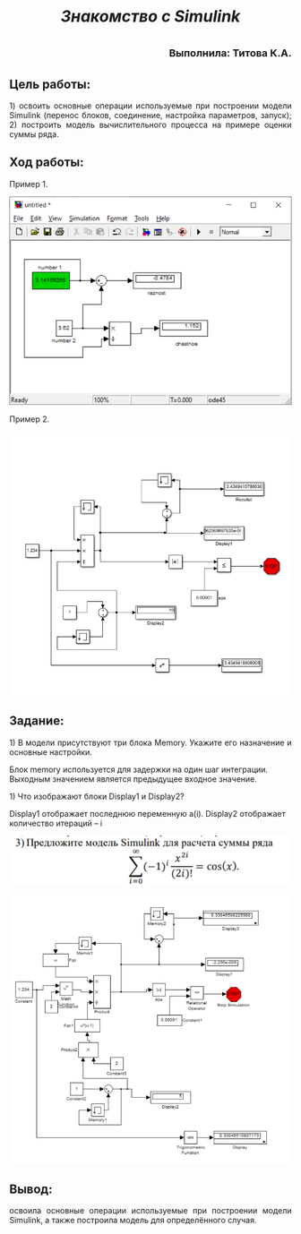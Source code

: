 ***<h1 align = "center">Знакомство с Simulink</a>***

<p align = "right"><font size = 4>
Выполнила: Титова К.А.
</font></p>

## **Цель работы:**

<p align = "justify">
1) освоить основные операции используемые при построении модели Simulink (перенос блоков, соединение, настройка параметров, запуск); 2) построить модель вычислительного процесса на примере оценки суммы ряда.
</p>

## **Ход работы:**

<p align = "justify">
Пример 1.
</p>

![Пример1](images/example1.png)
<p align = "justify">
Пример 2.
</p>

![Пример2](images/example2.png)
## **Задание:**
<p align = "justify">
1) В модели присутствуют три блока Memory. Укажите его назначение и основные настройки.
   
Блок memory используется для задержки на один шаг интеграции. Выходным значением является предыдущее входное значение.
</p>

<p align = "justify">
1) Что изображают блоки Display1 и Display2?

Display1 отображает последнюю переменную a(i). Display2 отображает количество итераций – i
</p>

![Предположите модель Симулинк для суммы ряда](images/task3.png)

![модель](images/main.png)
## **Вывод:**
<p align = "justify">
освоила основные операции используемые при построении модели Simulink, а также построила модель для определённого случая.

</p>

